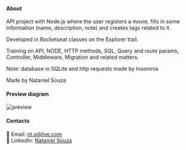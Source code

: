#### About

API project with Node.js where the user registers a movie, fills in some information (name, description, note) and creates tags related to it.

Developed in Rocketseat classes on the Explorer trail.

Training on API, NODE, HTTP methods, SQL, Query and route params, Controller, Middleware, Migration and related matters.

Note: database in SQLite and http requests made by Insomnia

Made by Nataniel Souza

#### Preview diagram

![preview](image/preview.gif)

#### Contacts

📧 Email: nt.s@live.com  </br>
👤 LinkedIn: [Nataniel Souza](https://www.linkedin.com/in/nataniel-souza)